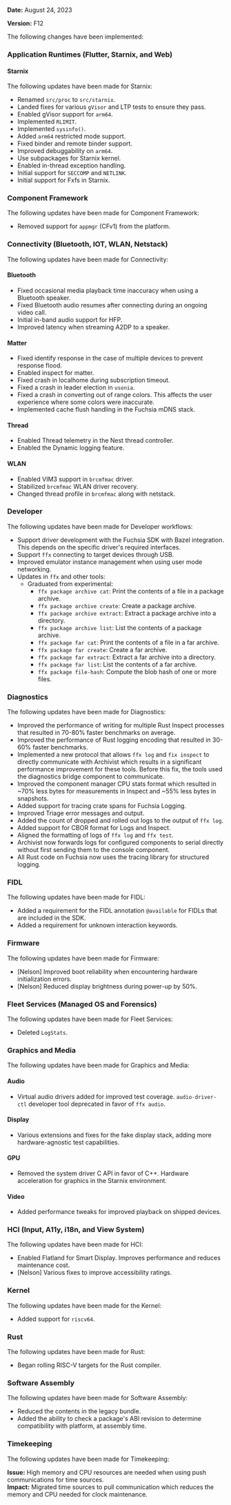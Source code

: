 **Date:** August 24, 2023

**Version:** F12

The following changes have been implemented:

### Application Runtimes (Flutter, Starnix, and Web)

#### Starnix

The following updates have been made for Starnix:

* Renamed `src/proc` to `src/starnix`.
* Landed fixes for various `gVisor` and LTP tests to ensure they pass.
* Enabled gVisor support for `arm64`.
* Implemented `RLIMIT`.
* Implemented `sysinfo()`.
* Added `arm64` restricted mode support.
* Fixed binder and remote binder support.
* Improved debuggability on `arm64`.
* Use subpackages for Starnix kernel.
* Enabled in-thread exception handling.
* Initial support for `SECCOMP` and `NETLINK`.
* Initial support for Fxfs in Starnix.

### Component Framework

The following updates have been made for Component Framework:

* Removed support for `appmgr` (CFv1) from the platform.

### Connectivity (Bluetooth, IOT, WLAN, Netstack)

The following updates have been made for Connectivity:

#### Bluetooth

* Fixed occasional media playback time inaccuracy when using a Bluetooth speaker.
* Fixed Bluetooth audio resumes after connecting during an ongoing video call.
* Initial in-band audio support for HFP.
* Improved latency when streaming A2DP to a speaker.

#### Matter

* Fixed identify response in the case of multiple devices to prevent response
  flood.
* Enabled inspect for matter.
* Fixed crash in localhome during subscription timeout.
* Fixed a crash in leader election in `usonia`.
* Fixed a crash in converting out of range colors. This affects the user
  experience where some colors were inaccurate.
* Implemented cache flush handling in the Fuchsia mDNS stack.

#### Thread

* Enabled Thread telemetry in the Nest thread controller.
* Enabled the Dynamic logging feature.

#### WLAN

* Enabled VIM3 support in `brcmfmac` driver.
* Stabilized `brcmfmac` WLAN driver recovery.
* Changed thread profile in `brcmfmac` along with netstack.

### Developer

The following updates have been made for Developer workflows:

* Support driver development with the Fuchsia SDK with Bazel integration. This
  depends on the specific driver's required interfaces.
* Support `ffx` connecting to target devices through USB.
* Improved emulator instance management when using user mode networking.
* Updates in `ffx` and other tools:
  * Graduated from experimental:
    * `ffx package archive cat`: Print the contents of a file in a package
      archive.
    * `ffx package archive create`: Create a package archive.
    * `ffx package archive extract`: Extract a package archive into a directory.
    * `ffx package archive list`: List the contents of a package archive.
    * `ffx package far cat`: Print the contents of a file in a far archive.
    * `ffx package far create`: Create a far archive.
    * `ffx package far extract`: Extract a far archive into a directory.
    * `ffx package far list`: List the contents of a far archive.
    * `ffx package file-hash`: Compute the blob hash of one or more files.

### Diagnostics

The following updates have been made for Diagnostics:

* Improved the performance of writing for multiple Rust Inspect processes that
  resulted in 70-80% faster benchmarks on average.
* Improved the performance of Rust logging encoding that resulted in
  30-60% faster benchmarks.
* Implemented a new protocol that allows `ffx log` and `fix inspect` to directly
  communicate with Archivist which results in a significant performance
  improvement for these tools. Before this fix, the tools used the diagnostics
  bridge component to communicate.
* Improved the component manager CPU stats format which resulted in ~70% less
  bytes for measurements in Inspect and ~55% less bytes in snapshots.
* Added support for tracing crate spans for Fuchsia Logging.
* Improved Triage error messages and output.
* Added the count of dropped and rolled out logs to the output of `ffx log`.
* Added support for CBOR format for Logs and Inspect.
* Aligned the formatting of logs of `ffx log` and `ffx test`.
* Archivist now forwards logs for configured components to serial directly without first sending them to the console component.
* All Rust code on Fuchsia now uses the tracing library for structured logging.

### FIDL

The following updates have been made for FIDL:

* Added a requirement for the FIDL annotation `@available` for FIDLs that are
  included in the SDK.
* Added a requirement for unknown interaction keywords.

### Firmware

The following updates have been made for Firmware:

* [Nelson] Improved boot reliability when encountering hardware initialization
  errors.
* [Nelson] Reduced display brightness during power-up by 50%.

### Fleet Services (Managed OS and Forensics)

The following updates have been made for Fleet Services:

* Deleted `LogStats`.

### Graphics and Media

The following updates have been made for Graphics and Media:

#### Audio

* Virtual audio drivers added for improved test coverage. `audio-driver-ctl`
  developer tool deprecated in favor of `ffx audio`.

#### Display

* Various extensions and fixes for the fake display stack, adding more
  hardware-agnostic test capabilities.

#### GPU

* Removed the system driver C API in favor of C++. Hardware acceleration for
  graphics in the Starnix environment.

#### Video

* Added performance tweaks for improved playback on shipped devices.

### HCI (Input, A11y, i18n, and View System)

The following updates have been made for HCI:

* Enabled Flatland for Smart Display. Improves performance and reduces
  maintenance cost.
* [Nelson] Various fixes to improve accessibility ratings.

### Kernel

The following updates have been made for the Kernel:

* Added support for `riscv64`.

### Rust

The following updates have been made for Rust:

* Began rolling RISC-V targets for the Rust compiler.

### Software Assembly

The following updates have been made for Software Assembly:

* Reduced the contents in the legacy bundle.
* Added the ability to check a package's ABI revision to determine compatibility
  with platform, at assembly time.

### Timekeeping

The following updates have been made for Timekeeping:

**Issue:** High memory and CPU resources are needed when using push
communications for time sources.   
**Impact:** Migrated time sources to pull communication which reduces the memory
and CPU needed for clock maintenance.